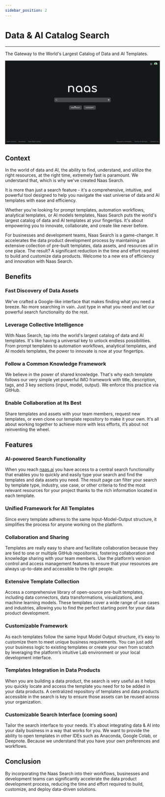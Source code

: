```yaml
---
sidebar_position: 2
---
```


# Data & AI Catalog Search
---

The Gateway to the World's Largest Catalog of Data and AI Templates.

![NaasSearch](../get-started/img/NaasSearch.gif)
## Context

In the world of data and AI, the ability to find, understand, and utilize the right resources, at the right time, extremely fast is paramount. We understand that, which is why we've created Naas Search.

It is more than just a search feature - it's a comprehensive, intuitive, and powerful tool designed to help you navigate the vast universe of data and AI templates with ease and efficiency.

Whether you're looking for prompt templates, automation workflows, analytical templates, or AI models templates, Naas Search puts the world's largest catalog of data and AI templates at your fingertips. It's about empowering you to innovate, collaborate, and create like never before.

For businesses and development teams, Naas Search is a game-changer. It accelerates the data product development process by maintaining an extensive collection of pre-built templates, data assets, and resources all in one place. The result? A significant reduction in the time and effort required to build and customize data products. Welcome to a new era of efficiency and innovation with Naas Search.

## Benefits

### Fast Discovery of Data Assets

We've crafted a Google-like interface that makes finding what you need a breeze. No more searching in vain. Just type in what you need and let our powerful search functionality do the rest.

### Leverage Collective Intelligence

With Naas Search, tap into the world's largest catalog of data and AI templates. It's like having a universal key to unlock endless possibilities. From prompt templates to automation workflows, analytical templates, and AI models templates, the power to innovate is now at your fingertips.

### Follow a Common Knowledge Framework

We believe in the power of shared knowledge. That's why each template follows our very simple yet powerful IMO framework with title, description, tags, and 3 key sections (input, model, output). We enforce this practice via GitHub. 

### Enable Collaboration at Its Best

Share templates and assets with your team members, request new templates, or even clone our template repository to make it your own. It's all about working together to achieve more with less efforts, it’s about not reinventing the wheel.

## Features

### AI-powered Search Functionality

When you reach [naas.ai](http://naas.ai) you have access to a central search functionality that enables you to quickly and easily type your search and find the templates and data assets you need. The result page can filter your search by template type, industry, use case, or other criteria to find the most relevant resources for your project thanks to the rich information located in each template.

### Unified Framework for All Templates

Since every template adheres to the same Input-Model-Output structure, it simplifies the process for anyone working on the platform.

### Collaboration and Sharing

Templates are really easy to share and facilitate collaboration because they are tied to one or multiple GitHub repositories, fostering collaboration and knowledge sharing with your team members. Use the platform’s version control and access management features to ensure that your resources are always up-to-date and accessible to the right people.

### Extensive Template Collection

Access a comprehensive library of open-source pre-built templates, including data connectors, data transformations, visualizations, and machine learning models. These templates cover a wide range of use cases and industries, allowing you to find the perfect starting point for your data product development.

### Customizable Framework

As each templates follow the same Input Model Output structure, it’s easy to customize them to meet unique business requirements. You can just add your business logic to existing templates or create your own from scratch by leveraging the platform’s intuitive Lab environment or your local development interface.

### Templates Integration in Data Products

When you are building a data product, the search is very useful as it helps you quickly locate and access the template you need for to be added in your data products. A centralized repository of templates and data products accessible in the search is key to ensure those assets can be reused across your organization.

### Customizable Search Interface (coming soon)

Tailor the search interface to your needs. It's about integrating data & AI into your daily business in a way that works for you. We want to provide the ability to open templates in other IDEs such as Anaconda, Google Colab, or Deepnote. Because we understand that you have your own preferences and workflows.

## Conclusion

By incorporating the Naas Search into their workflows, businesses and development teams can significantly accelerate the data product development process, reducing the time and effort required to build, customize, and deploy data-driven solutions.